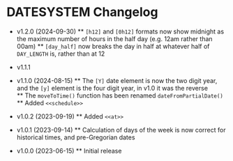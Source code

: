 # DATESYSTEM Changelog

* v1.2.0 (2024-09-30)
** `[h12]` and `[0h12]` formats now show midnight as the maximum number of hours in the half day (e.g. 12am rather than 00am)
** `[day_half]` now breaks the day in half at whatever half of `DAY_LENGTH` is, rather than at 12

* v1.1.1 
* v1.1.0 (2024-08-15)
** The `[Y]` date element is now the two digit year, and the `[y]` element is the four digit year, in v1.0 it was the reverse\
** The `moveToTime()` function has been renamed `dateFromPartialDate()`
** Added `<<schedule>>`

* v1.0.2 (2023-09-19)
** Added `<<at>>`

* v1.0.1 (2023-09-14)
** Calculation of days of the week is now correct for historical times, and pre-Gregorian dates

* v1.0.0 (2023-06-15)
** Initial release